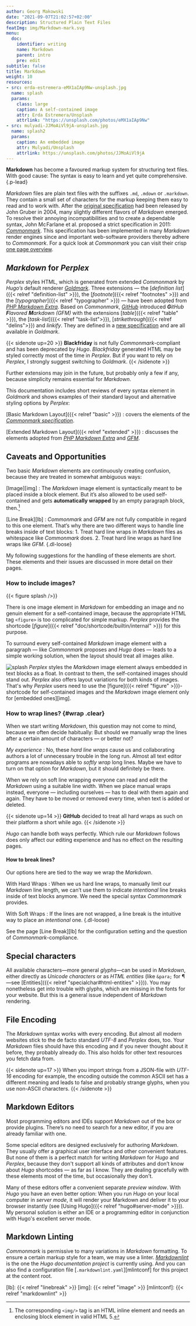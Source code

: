 ```yaml
---
author: Georg Makowski
date: "2021-09-07T21:02:57+02:00"
description: Structured Plain Text Files
featImg: img/Markdown-mark.svg
menu:
  doc:
    identifier: writing
    name: Markdown
    parent: intro
    pre: edit
subtitle: false
title: Markdown
weight: 10
resources:
- src: erda-estremera-eMX1aIAp9Nw-unsplash.jpg
  name: splash
  params:
    class: large
    caption: A self-contained image
    attr: Erda Estremera/Unsplash
    attrlink: "https://unsplash.com/photos/eMX1aIAp9Nw"
- src: mulyadi-JJMoAiVl9jA-unsplash.jpg
  name: splash2
  params:
    caption: An embedded image
    attr: Mulyadi/Unsplash
    attrlink: https://unsplash.com/photos/JJMoAiVl9jA
---
```


**Markdown** has become a favoured markup system for structuring text files. With good cause: The syntax is easy to learn and yet quite comprehensive.
{.p-lead} <!--more-->

_Markdown_ files are plain text files with the suffixes `.md`, `.mdown` or `.markdown`. They contain a small set of characters for the markup keeping them easy to read and to work with. After the [original specification][omd] had been released by John Gruber in 2004, many slightly different flavors of _Markdown_ emerged. To resolve their annoying incompatibilities and to create a dependable syntax, John Mc&hairsp;Farlane et al. proposed a strict  specification in 2011: [_Commonmark_][cmark]. This specification has been implemented in many _Markdown_ render engines since and important web-software providers thereby adhere to _Commonmark_. For a quick look at _Commonmark_ you can visit their crisp [one page overview](https://commonmark.org/help).

## _Markdown_ for _Perplex_

_Perplex_ styles HTML, which is generated from extended _Commonmark_ by _Hugo’s_ default renderer [_Goldmark_][gmark]. Three extensions — the [_definition list_]({{< relref "definition-list" >}}), the [_footnote_]({{< relref "footnotes" >}}) and the [_typographer_]({{< relref "typographer" >}}) — have been adopted from [_PHP Markdown Extra_][phpmex]. Based on _Commonmark_, [_GitHub_](https://github.com) introduced _**G**itHub **F**lavored **M**arkdown (GFM)_ with the extensions [_table_]({{< relref "table" >}}), the [_task-list_]({{< relref "task-list">}}), [_strikethrough_]({{< relref "delins">}}) and _linkify_. They are defined in a [new specification][gfmspec] and are all available in _Goldmark_.

{{< sidenote up=20 >}}
**Blackfriday** is not fully _Commonmark_-compliant and has been deprecated by _Hugo_. _Black&shy;fri&shy;day_ generated HTML may be styled correctly most of the time in _Perplex_. But if you want to rely on _Perplex_, I strongly suggest switching to _Goldmark_.
{{< /sidenote >}}

Further extensions may join in the future, but probably only a few if any, because simplicity remains essential for _Markdown_.

This documentation includes short reviews of every syntax element in _Goldmark_ and shows examples of their standard layout and alternative styling options by _Perplex_:

[Basic Markdown Layout]({{< relref "basic" >}})
: covers the elements of the [_Commonmark specification_][cmark].

[Extended Markdown Layout]({{< relref "extended" >}})
: discusses the elements adopted from [_PHP Markdown Extra_][phpmex] and [_GFM_][gfmspec].

## Caveats and Opportunities

Two basic _Markdown_ elements are continuously creating confusion, because they are treated in somewhat ambiguous ways:

[Image][img]
: The _Markdown_ image element is syntactically meant to be placed inside a block element. But it’s also allowed to be used self-contained and gets **automatically wrapped** by an empty paragraph block, then.[^1]

[Line Break][lb]
: _Commonmark_ and _GFM_ are not fully compatible in regard to this one element. That’s why there are two different ways to handle line breaks inside of text blocks:
    1. Treat hard line wraps in _Markdown_ files as whitespace like _Commonmark_ does.
    2. Treat hard line wraps as hard line wraps like _GFM_.
{.dl-loose}

My following suggestions for the handling of these elements are short. These elements and their issues are discussed in more detail on their pages.

[^1]: The corresponding  `<img/>` tag is an HTML inline element and needs an enclosing block element in valid HTML 5.

### How to include images?

{{< figure splash />}}

There is one image element in _Markdown_ for embedding an image and no genuin element for a self-contained image, because the appropriate HTML tag `<figure>` is too complicated for simple markup. _Perplex_ provides the shortcode [_figure_]({{< relref "doc/shortcode/builtin/internal" >}}) for this purpose.

To surround every self-contained _Markdown_ image element with a paragraph — like _Commonmark_ proposes and _Hugo_ does — leads to a simple working solution, when the layout should treat all images alike.

![splash](splash2) _Perplex_ styles the _Markdown_ image element always embedded in text blocks as a float. In contrast to them, the self-contained images should stand out. _Perplex_ also offers layout variations for both kinds of images. That's why _Perplex_ users need to use the  [figure]({{< relref "figure" >}})-shortcode for self-contained images and the _Markdown_ image element only for [embedded ones][img].

### How to wrap lines? {#wrap .clear}

When we start writing _Markdown_, this question may not come to mind, because we often decide habitually: But should we manually wrap the lines after a certain amount of characters — or better not?

_My experience_ : No, these _hard line wraps_ cause us and collaborating authors a lot of unnecessary trouble in the long run. Almost all text editor programs are nowadays able to _softly wrap_ long lines. Maybe we have to turn on that option for _Markdown_, but it should definitely be there.

When we rely on soft line wrapping everyone can read and edit the _Markdown_ using a suitable line width. When we place manual wraps instead, everyone — including ourselves — has to deal with them again and again. They have to be moved or removed every time, when text is added or deleted.

{{< sidenote up=14 >}}
**GitHub** decided to treat all hard wraps as such on their platform a short while ago.
{{< /sidenote >}}

_Hugo_ can handle both ways perfectly. Which rule our _Markdown_ follows does only affect our editing experience and has no effect on the resulting pages.

#### How to break lines?

Our options here are tied to the way we wrap the _Markdown_.

With Hard Wraps
: When we us hard line wraps, to manually limit our _Markdown_ line length, we can’t use them to indicate _intentional_ line breaks inside of text blocks anymore. We need the special syntax _Commonmark_ provides.

With Soft Wraps
: If the lines are not wrapped, a line break is the intuitive way to place an _intentional_ one.
{.dl-loose}

See the page [Line Break][lb] for the configuration setting and the question of _Commonmark_-compliance.

## Special characters

All available characters—more general _glyphs_—can be used in _Markdown_, either directly as _Unicode characters_ or as _HTML entities_ (like `&para;` for &para;—see [Entities]({{< relref "specialchar#html-entities" >}})). You may nonetheless get into trouble with glyphs, which are missing in the fonts for your website. But this is a general issue independent of _Markdown_ rendering.

## File Encoding

The _Markdown_ syntax works with every encoding. But almost all modern websites stick to the de facto standard _UTF-8_ and _Perplex_ does, too. Your _Markdown_ files should have this encoding and if you never thought about it before, they probably already do. This also holds for other text resources you fetch data from.

{{< sidenote up=17 >}}
When you import strings from a JSON-file with _UTF-16_ encoding for example, the encoding outside the common ASCII set has a different meaning and leads to false and probably strange glyphs, when you use non-ASCII characters.
{{< /sidenote >}}

## Markdown Editors

Most programming editors and IDEs support _Markdown_ out of the box or provide plugins. There’s no need to search for a new editor, if you are already familiar with one.

Some special editors are designed exclusively for authoring _Markdown_. They usually offer a graphical user interface and other convenient features. But none of them is a perfect match for writing _Markdown_ for _Hugo_ and _Perplex_, because they don't support all kinds of attributes and don’t know about _Hugo_ shortcodes — as far as I know. They are dealing gracefully with these elements most of the time, but occasionally they don't.

Many of these editors offer a convenient separate _preview window_. With _Hugo_ you have an even better option: When you run _Hugo_ on your local computer in _server mode_, it will render your Markdown and deliver it to your browser instantly (see [Using Hugo]({{< relref "hugo#server-mode"  >}})). My personal solution is either an IDE or a programming editor in conjunction with Hugo's excellent server mode.

## Markdown Linting
_Commonmark_ is permissive to many variations in _Markdown_ formatting. To ensure a certain markup style for a team, we may use a linter. [_Markdownlint_][mlint] is the one the _Hugo documentation project_ is currently using. And you can also find a configuration file [`.markdownlint.yaml`][mlintconf] for this project at the content root.  

[omd]: https://daringfireball.net/projects/markdown/ "Markdown project site by John Gruber"
[cmark]: https://commonmark.org "Commonmark project site"
[gmark]: https://github.com/yuin/goldmark "Goldmark repository"
[phpmex]: https://michelf.ca/projects/php-markdown/extra/ "PHP Markdown Extra site"
[gfmspec]: https://github.github.com/gfm "GitHub Flavored Markdown Specification"
[mlint]: https://github.com/DavidAnson/markdownlint "Markdownlint"
[lb]: {{< relref "linebreak" >}}
[img]: {{< relref "image" >}}
[mlintconf]: {{< relref "markdownlint" >}}
